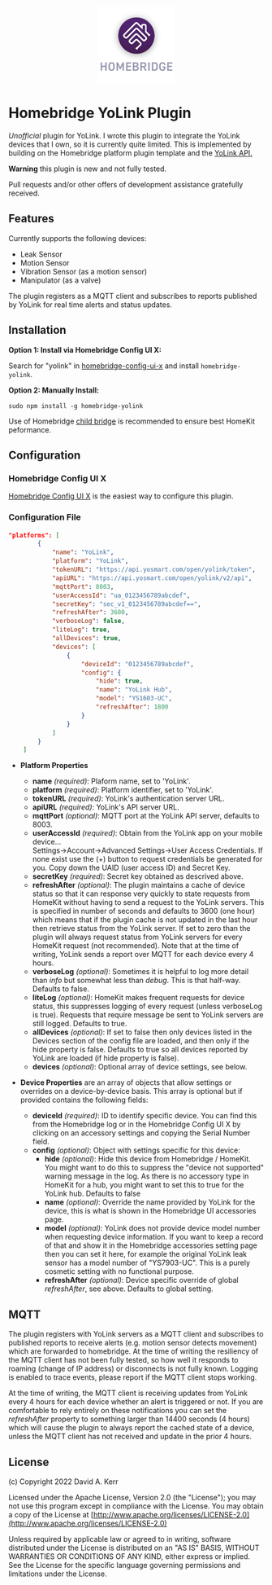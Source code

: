 
<p align="center">

<img src="https://github.com/homebridge/branding/raw/master/logos/homebridge-wordmark-logo-vertical.png" width="150">

</p>

# Homebridge YoLink Plugin

*Unofficial* plugin for YoLink.  I wrote this plugin to integrate the YoLink devices that I own, so it is currently quite limited.  This is implemented by building on the Homebridge platform plugin template and the [YoLink API.](http://doc.yosmart.com)

**Warning** this plugin is new and not fully tested.

Pull requests and/or other offers of development assistance gratefully received.

## Features

Currently supports the following devices:

* Leak Sensor
* Motion Sensor
* Vibration Sensor (as a motion sensor)
* Manipulator (as a valve)

The plugin registers as a MQTT client and subscribes to reports published by YoLink for real time alerts and status updates.

## Installation

**Option 1: Install via Homebridge Config UI X:**

Search for "yolink" in [homebridge-config-ui-x](https://github.com/oznu/homebridge-config-ui-x) and install `homebridge-yolink`.

**Option 2: Manually Install:**

```text
sudo npm install -g homebridge-yolink
```

Use of Homebridge [child bridge](https://github.com/homebridge/homebridge/wiki/Child-Bridges) is recommended to ensure best HomeKit peformance.

## Configuration

### Homebridge Config UI X

[Homebridge Config UI X](https://github.com/oznu/homebridge-config-ui-x) is the easiest way to configure this plugin.

### Configuration File

```json
"platforms": [
        {
            "name": "YoLink",
            "platform": "YoLink",
            "tokenURL": "https://api.yosmart.com/open/yolink/token",
            "apiURL": "https://api.yosmart.com/open/yolink/v2/api",
            "mqttPort": 8003,
            "userAccessId": "ua_0123456789abcdef",
            "secretKey": "sec_v1_0123456789abcdef==",
            "refreshAfter": 3600,
            "verboseLog": false,
            "liteLog": true,
            "allDevices": true,
            "devices": [
                {
                    "deviceId": "0123456789abcdef",
                    "config": {
                        "hide": true,
                        "name": "YoLink Hub",
                        "model": "YS1603-UC",
                        "refreshAfter": 1800
                    }
                }
            ]
        }
    ]
```

* **Platform Properties**
  * **name** *(required)*: Plaform name, set to 'YoLink'.
  * **platform** *(required)*: Platform identifier, set to 'YoLink'.
  * **tokenURL** *(required)*: YoLink's authentication server URL.
  * **apiURL** *(required)*: YoLink's API server URL.
  * **mqttPort** *(optional)*: MQTT port at the YoLink API server, defaults to 8003.
  * **userAccessId** *(required)*: Obtain from the YoLink app on your mobile device...  
  Settings->Account->Advanced Settings->User Access Credentials.  If none exist use the (+) button to request credentials be generated for you.  Copy down the UAID (user access ID) and Secret Key.
  * **secretKey** *(required)*: Secret key obtained as descrived above.
  * **refreshAfter** *(optional)*: The plugin maintains a cache of device status so that it can response very quickly to state requests from HomeKit without having to send a request to the YoLink servers.  This is specified in number of seconds and defaults to 3600 (one hour) which means that if the plugin cache is not updated in the last hour then retrieve status from the YoLink server.  If set to zero than the plugin will always request status from YoLink servers for every HomeKit request (not recommended).  Note that at the time of writing, YoLink sends a report over MQTT for each device every 4 hours.
  * **verboseLog** *(optional)*: Sometimes it is helpful to log more detail than *info* but somewhat less than *debug*. This is that half-way.  Defaults to false.
  * **liteLog** *(optional)*: HomeKit makes frequent requests for device status, this suppresses logging of every request (unless verboseLog is true).  Requests that require message be sent to YoLink servers are still logged.  Defaults to true.
  * **allDevices** *(optional)*: If set to false then only devices listed in the Devices section of the config file are loaded, and then only if the hide property is false. Defaults to true so all devices reported by YoLink are loaded (if hide property is false).
  * **devices** *(optional)*: Optional array of device settings, see below.

* **Device Properties** are an array of objects that allow settings or overrides on a device-by-device basis.  This array is optional but if provided contains the following fields:
  * **deviceId** *(required)*: ID to identify specific device.  You can find this from the Homebridge log or in the Homebridge Config UI X by clicking on an accessory settings and copying the Serial Number field.
  * **config** *(optional)*: Object with settings specific for this device:
    * **hide** *(optional)*: Hide this device from Homebridge / HomeKit.  You might want to do this to suppress the "device not supported" warning message in the log.  As there is no accessory type in HomeKit for a hub, you might want to set this to true for the YoLink hub.  Defaults to false
    * **name** *(optional)*: Override the name provided by YoLink for the device, this is what is shown in the Homebridge UI accessories page.
    * **model** *(optional)*: YoLink does not provide device model number when requesting device information.  If you want to keep a record of that and show it in the Homebridge accessories setting page then you can set it here, for example the original YoLink leak sensor has a model number of "YS7903-UC".  This is a purely cosmetic setting with no functional purpose.
    * **refreshAfter** *(optional)*: Device specific override of global *refreshAfter*, see above.  Defaults to global setting.

## MQTT

The plugin registers with YoLink servers as a MQTT client and subscribes to published reports to receive alerts (e.g. motion sensor detects movement) which are forwarded to homebridge. At the time of writing the resiliency of the MQTT client has not been fully tested, so how well it responds to roaming (change of IP address) or disconnects is not fully known.  Logging is enabled to trace events, please report if the MQTT client stops working.

At the time of writing, the MQTT client is receiving updates from YoLink every 4 hours for each device whether an alert is triggered or not. If you are comfortable to rely entirely on these notifications you can set the *refreshAfter* property to something larger than 14400 seconds (4 hours) which will cause the plugin to always report the cached state of a device, unless the MQTT client has not received and update in the prior 4 hours.

## License

(c) Copyright 2022 David A. Kerr

Licensed under the Apache License, Version 2.0 (the "License"); you may not use this program except in compliance with the License. You may obtain a copy of the License at [http://www.apache.org/licenses/LICENSE-2.0](http://www.apache.org/licenses/LICENSE-2.0)

Unless required by applicable law or agreed to in writing, software distributed under the License is distributed on an "AS IS" BASIS, WITHOUT WARRANTIES OR CONDITIONS OF ANY KIND, either express or implied. See the License for the specific language governing permissions and limitations under the License.

